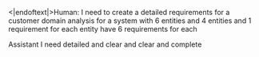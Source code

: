 <|endoftext|>Human: I need to create a detailed requirements for a customer domain analysis for a system with 6 entities and 4 entities and 1 requirement for each entity have 6 requirements for each

Assistant I need detailed and clear and clear and complete